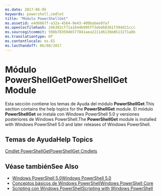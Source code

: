 ```yaml
---
ms.date: 2017-06-05
keywords: powershell,cmdlet
title: "Módulo PowerShellGet"
ms.assetid: e4d6867f-a32a-4564-9e43-409babee97a7
ms.openlocfilehash: 24b392cf71a1644b995ff3ebdb8361f394d21ccc
ms.sourcegitcommit: 598b7835046577841aea2211d613bb8513271a8b
ms.translationtype: HT
ms.contentlocale: es-ES
ms.lasthandoff: 06/08/2017
---
```

# <a name="powershellget-module"></a><span data-ttu-id="4631a-103">Módulo PowerShellGet</span><span class="sxs-lookup"><span data-stu-id="4631a-103">PowerShellGet Module</span></span>
<span data-ttu-id="4631a-104">Esta sección contiene los temas de Ayuda del módulo **PowerShellGet**.</span><span class="sxs-lookup"><span data-stu-id="4631a-104">This section contains the help topics for the **PowerShellGet** module.</span></span> <span data-ttu-id="4631a-105">El módulo **PowerShellGet** se instala con Windows PowerShell 5.0 y versiones posteriores de Windows PowerShell.</span><span class="sxs-lookup"><span data-stu-id="4631a-105">The **PowerShellGet** module is installed with Windows PowerShell 5.0 and later releases of Windows PowerShell.</span></span>

## <a name="help-topics"></a><span data-ttu-id="4631a-106">Temas de Ayuda</span><span class="sxs-lookup"><span data-stu-id="4631a-106">Help Topics</span></span>
[<span data-ttu-id="4631a-107">Cmdlet PowerShellGet</span><span class="sxs-lookup"><span data-stu-id="4631a-107">PowerShellGet Cmdlets</span></span>](http://technet.microsoft.com/library/dn807169.aspx)

## <a name="see-also"></a><span data-ttu-id="4631a-108">Véase también</span><span class="sxs-lookup"><span data-stu-id="4631a-108">See Also</span></span>
- [<span data-ttu-id="4631a-109">Windows PowerShell 5.0</span><span class="sxs-lookup"><span data-stu-id="4631a-109">Windows PowerShell 5.0</span></span>](../../core-powershell/core-modules/Windows-PowerShell-5.0.md)
- [<span data-ttu-id="4631a-110">Conceptos básicos de Windows PowerShell</span><span class="sxs-lookup"><span data-stu-id="4631a-110">Windows PowerShell Core</span></span>](https://technet.microsoft.com/en-us/library/4b75f1e4-f327-48f3-92ab-bf5435094d41)
- [<span data-ttu-id="4631a-111">Scripting con Windows PowerShell</span><span class="sxs-lookup"><span data-stu-id="4631a-111">Scripting with Windows PowerShell</span></span>](../fundamental/Scripting-with-Windows-PowerShell.md)

